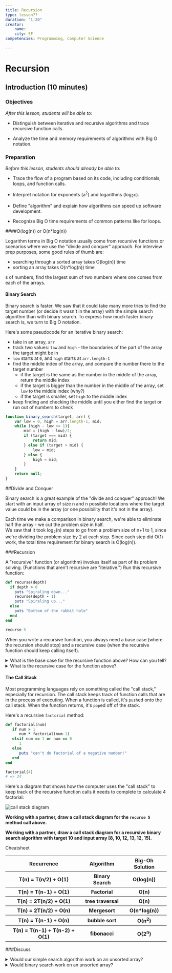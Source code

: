 ```yaml
---
title: Recursion
type: lesson??
duration: "1:20"
creator:
    name:
    city: SF
competencies: Programming, Computer Science

---
```


# Recursion 

## Introduction (10 minutes)

### Objectives
*After this lesson, students will be able to:*

- Distinguish between iterative and recursive algorithms and trace recursive function calls.  

- Analyze the time and memory requirements of algorithms with Big O notation.

### Preparation
*Before this lesson, students should already be able to:*

- Trace the flow of a program based on its code, including conditionals, loops, and function calls.   

- Interpret notation for exponents (a<sup>2</sup>) and logarithms (log<sub>2</sub>c).

- Define "algorithm" and explain how algorithms can speed up software development.   

- Recognize Big O time requirements of common patterns like for loops.  



####O(log(n)) or O(n*log(n))

Logarithm terms in Big O notation usually come from recursive functions or scenarios where we use the "divide and conquer" approach. For interview prep purposes, some good rules of thumb are:

* searching through a sorted array takes O(log(n)) time  
* sorting an array takes O(n*log(n)) time


s of numbers, find the largest sum of two numbers where one comes from each of the arrays. 


#### Binary Search

Binary search is faster.  We saw that it could take many more tries to find the target number (or decide it wasn't in the array) with the simple search algorithm than with binary search. To express how much faster binary search is, we turn to Big O notation. 

Here's some pseudocode for an iterative binary search:

- take in an array, `arr`
- track two values: `low` and `high` - the boundaries of the part of the array the target might be in
- `low` starts at `0`, and `high` starts at `arr.length-1`
- find the middle index of the array, and compare the number there to the target number
    - if the target is the same as the number in the middle of the array, return the middle index
    - if the target is bigger than the number in the middle of the array, set `low` to the middle index (why?)
    - if the target is smaller, set `high` to the middle index
- keep finding and checking the middle until you either find the target or run out of numbers to check

```js
function binary_search(target, arr) {
    var low = 0, high = arr.length-1, mid;
    while (high - low >= 1){
        mid = (high - low)/2;
        if (target === mid) {
            return mid;
        } else if (target > mid) {
            low = mid;
        } else {
            high = mid;
        }
    }
    return null;
}
```

##Divide and Conquer

Binary search is a great example of the "divide and conquer" approach!  We start with an input array of size n and n possibile locations where the target value could be in the array (or one possibility that it's not in the array).  

Each time we make a comparison in binary search, we're able to eliminate half the array - we cut the problem size in half.  
We saw that it took  log<sub>2</sub>(n) steps to go from a problem size of n+1 to 1, since we're dividing the problem size by 2 at each step.  Since each step did O(1) work, the total time requirement for binary search is O(log(n)).


###Recursion 

A "recursive" function (or algorithm) invokes itself as part of its problem solving. (Functions that aren't recursive are "iterative.")  Run this recursive function:

```ruby
def recurse(depth)
  if depth > 0
    puts "Spiraling down..."
    recurse(depth - 1)
    puts "Spiraling up..."
  else
    puts "Bottom of the rabbit hole"
  end
end

recurse 5
```

When you write a recursive function, you always need a base case (where the recursion should stop) and a recursive case (when the recursive function should keep calling itself). 

<details><summary>What is the base case for the recursive function above? How can you tell?</summary>
The base case is when `depth` is less than or equal to `0`. You can tell because the `else` part of the function doesn't call the entire function again, but the `if` part did. </details>

<details><summary>What is the recursive case for the function above?</summary>
The recursive case is when `depth > 0`, because any time that's true the function will get called again.</details>

#### The Call Stack

Most programming languages rely on something called the "call stack," especially for recursion. The call stack keeps track of function calls that are in the process of executing.  When a function is called, it's `push`ed onto the call stack. When the function returns, it's `pop`ed off of the stack.

Here's a recursive `factorial` method:

```ruby
def factorial(num)
   if num > 1
      num * factorial(num-1)
   elsif num == 1 or num == 0
      1
   else
      puts "can't do factorial of a negative number!"
   end
end

factorial(4)
# => 24
```

Here's a diagram that shows how the computer uses the "call stack" to keep track of the recursive function calls it needs to complete to calculate 4 factorial:

![call stack diagram](http://i.stack.imgur.com/PK6Ht.png)



**Working with a partner, draw a call stack diagram for the `recurse 5` method call above.**

**Working with a partner, draw a call stack diagram for a recursive binary search algorithm with target 10 and input array [8, 10, 12, 13, 12, 15].**

<!--###Calculating Big O for Recursive Functions-->

<!--There are a few ways to calculate Big O for recursive algorithms.  One conceptually simple but powerful tool is a recurrence relation. Each recurrence relation is a math equation, but it's totally within reach even if it's been a while since you touched algebra. First, it gives a name to the time it takes to solve a problem with some input size `x` - this will be `T(x)`. So the time the algorithm needs for our tpical input size `n` is called `T(n)`.  Here's the key part: it uses the specifics of the algorithm to phrase `T(n)` in terms of the time required for recursive calls the function makes (or recursive invocations of the algorithm).  Finally, it takes into account the extra work that has to be done to go from the recursive call answers back to the full answer for `T(n)`; this extra work is usually simplified to Big O notation.-->

<!--Let's look at factorial again. Here's pseudocode:-->

<!--```python-->
<!--def factorial(n):-->
<!--    if n <= 1:-->
<!--        return 1-->
<!--    else:-->
<!--        return n * factorial (n-1)-->
<!--```-->

<!--This translates to the following reccurrence relation:-->

<!--`T(n) = T(n-1) + O(1)`.-->

<!--Here's fibonacci:-->

<!--```python-->
<!--def fib(n):-->
<!--    if n < 0:-->
<!--        return 0-->
<!--    else if n <= 1:-->
<!--        return 1-->
<!--    else:-->
<!--        return fib(n-1) + fib(n-2)-->
<!--```-->

<!--<details>-->
<!--    <summary>Write a recurrence relation for recursive binary search.</summary>-->
<!--    `T(n) = T(n/2) + O(1)`-->
<!--</details>-->

<!--<details>-->
<!--    <summary>Write a recurrence relation for recursive binary search.</summary>-->
<!--    `T(n) = T(n/2) + O(1)`-->
<!--</details>-->


Cheatsheet
<table>
  <tr>
    <th>Recurrence</th>
    <th>Algorithm</th>
    <th>Big-Oh Solution</th>
  </tr>
  <tr>
    <th>T(n) = T(n/2) + O(1)</th>
    <th>Binary Search</th>
    <th>O(log(n))</th>
  </tr>
  <tr>
    <th>T(n) = T(n-1) + O(1)</th>
    <th>Factorial</th>
    <th>O(n)</th>
  </tr>
   <tr> 
    <th>T(n) = 2T(n/2) + O(1)</th> 
    <th>tree traversal</th> 
    <th>O(n)</th> 
   </tr> 
  <tr>
    <th>T(n) = 2T(n/2) + O(n)</th>
    <th>Mergesort</th>
    <th>O(n*log(n))</th>
  </tr>
  <tr>
    <th>T(n) = T(n-1) + O(n) </th>
    <th>bubble sort </th>
    <th>O(n<sup>2</sup>)</th>
  </tr>
  <tr>
    <th>T(n) = T(n-1) + T(n-2) + O(1)</th>
    <th>fibonacci</th>
    <th>O(2<sup>n</sup>)</th>
  </tr>
  </table>
	                      	                    

<!--####Recursion Trees (Drop!?!?!?!!!!!)-->

<!--The call stack is inherently tied to how a processor handles function calls. But algorithms don't always have to be implemented in functions! When we think of recursive algorithms, we can draw them as recursion "trees." -->

<!--<img src="https://users.soe.ucsc.edu/ ~fire/dev-2008f-12/labs/lab8-Recursion-vs-Iteration/fib_5.png" width=70% alt="recursion tree for fibonacci">-->

<!--Then, to calculate the time complexity of the algorithm, we look at the total work done in the tree. Here's a recursion tree for a recursive factorial algorithm with input 3:-->

<!--```-->
<!--    factorial(3)-->
<!--         |-->
<!--    factorial(2)-->
<!--         | -->
<!--    factorial(1)-->
<!--```-->
<!--The total work done for `factorial(3)` is the work done for factorial(1) + any extra work done to find factorial(2) from the factorail(1) answer, plus any extra work to find factorial(3) from the factorial(2) answer.  We know from looking at the factorial algorithm that the only extra work is multiplying each smaller answer by the number we're on.  For example, factorial(3) = 3* factorial(2).  And multiplicaiton happens to be one of those simple operations that we can almost always consider O(1). -->


<!--And here's one with input n:-->
<!--```-->
<!--    factorial(n)-->
<!--         |-->
<!--    factorial(n-1)-->
<!--         |-->
<!--    factorial(n-2)-->
<!--        ...-->
<!--    factorial(2)-->
<!--         |-->
<!--    factorial(1)-->
        
<!--```-->





###Discuss


<details><summary>Would our simple search algorithm work on an unsorted array?</summary>Yes!</details>

<details><summary>Would binary search work on an unsorted array?</summary>No! We wouldn't be able to reliably eliminate half of the array. </details>
